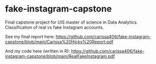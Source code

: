 # fake-instagram-capstone
Final capstone project for UIS master of science in Data Analytics. Classification of real vs fake Instagram accounts.

See my final report here: https://github.com/carissa406/fake-instagram-capstone/blob/main/Carissa%20Hicks%20Report.pdf

And my code here (written in R): https://github.com/carissa406/fake-instagram-capstone/blob/main/RealFakeInstagram.pdf
